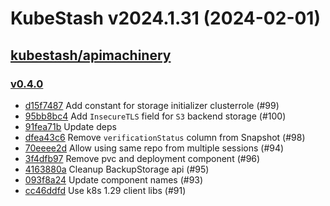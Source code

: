 # KubeStash v2024.1.31 (2024-02-01)


## [kubestash/apimachinery](https://github.com/kubestash/apimachinery)

### [v0.4.0](https://github.com/kubestash/apimachinery/releases/tag/v0.4.0)

- [d15f7487](https://github.com/kubestash/apimachinery/commit/d15f7487) Add constant for storage initializer clusterrole (#99)
- [95bb8bc4](https://github.com/kubestash/apimachinery/commit/95bb8bc4) Add `InsecureTLS` field for `S3` backend storage (#100)
- [91fea71b](https://github.com/kubestash/apimachinery/commit/91fea71b) Update deps
- [dfea43c6](https://github.com/kubestash/apimachinery/commit/dfea43c6) Remove `verificationStatus` column from Snapshot (#98)
- [70eeee2d](https://github.com/kubestash/apimachinery/commit/70eeee2d) Allow using same repo from multiple sessions (#94)
- [3f4dfb97](https://github.com/kubestash/apimachinery/commit/3f4dfb97) Remove pvc and deployment component (#96)
- [4163880a](https://github.com/kubestash/apimachinery/commit/4163880a) Cleanup BackupStorage api (#95)
- [093f8a24](https://github.com/kubestash/apimachinery/commit/093f8a24) Update component names (#93)
- [cc46ddfd](https://github.com/kubestash/apimachinery/commit/cc46ddfd) Use k8s 1.29 client libs (#91)



